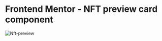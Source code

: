 # Frontend Mentor - NFT preview card component

![Nft-preview](https://github.com/Joeybur/NFT-preview-card/assets/144486623/690c73c6-4b4e-4891-9143-261936fd0b6a)
